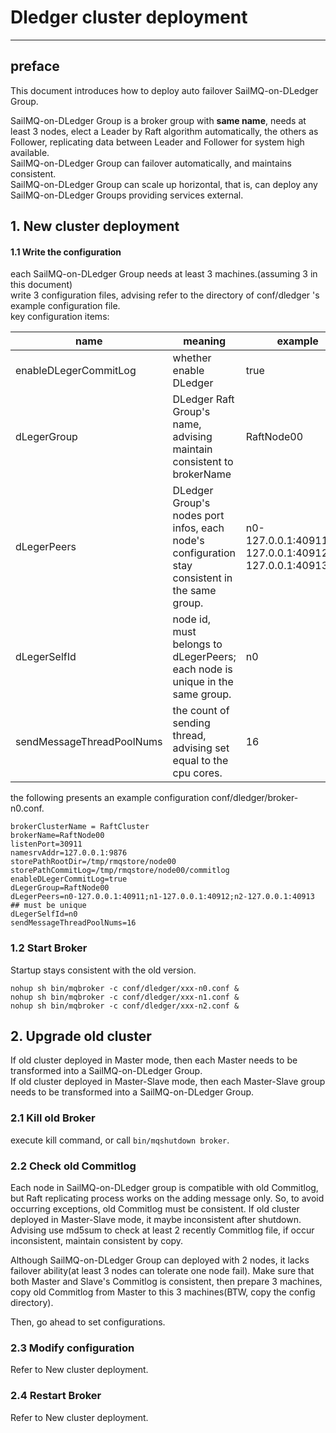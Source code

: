 # Dledger cluster deployment
---
## preface
This document introduces how to deploy auto failover SailMQ-on-DLedger Group.

SailMQ-on-DLedger Group is a broker group with **same name**, needs at least 3 nodes, elect a Leader by Raft algorithm automatically, the others as Follower, replicating data between Leader and Follower for system high available.  
SailMQ-on-DLedger Group can failover automatically, and maintains consistent.  
SailMQ-on-DLedger Group can scale up horizontal, that is, can deploy any SailMQ-on-DLedger Groups providing services external.  

## 1. New cluster deployment

#### 1.1 Write the configuration
each SailMQ-on-DLedger Group needs at least 3 machines.(assuming 3 in this document)  
write 3 configuration files, advising refer to the directory of conf/dledger 's example configuration file.  
key configuration items:  

| name | meaning | example |
| --- | --- | --- |
| enableDLegerCommitLog | whether enable DLedger  | true |
| dLegerGroup | DLedger Raft Group's name, advising maintain consistent to brokerName | RaftNode00 |
| dLegerPeers | DLedger Group's nodes port infos, each node's configuration stay consistent in the same group. | n0-127.0.0.1:40911;n1-127.0.0.1:40912;n2-127.0.0.1:40913 |
| dLegerSelfId | node id, must belongs to dLegerPeers; each node is unique in the same group. | n0 |
| sendMessageThreadPoolNums | the count of sending thread, advising set equal to the cpu cores. | 16 |

the following presents an example configuration conf/dledger/broker-n0.conf.  

```
brokerClusterName = RaftCluster
brokerName=RaftNode00
listenPort=30911
namesrvAddr=127.0.0.1:9876
storePathRootDir=/tmp/rmqstore/node00
storePathCommitLog=/tmp/rmqstore/node00/commitlog
enableDLegerCommitLog=true
dLegerGroup=RaftNode00
dLegerPeers=n0-127.0.0.1:40911;n1-127.0.0.1:40912;n2-127.0.0.1:40913
## must be unique
dLegerSelfId=n0
sendMessageThreadPoolNums=16
```

### 1.2 Start Broker

Startup stays consistent with the old version.

`nohup sh bin/mqbroker -c conf/dledger/xxx-n0.conf & `  
`nohup sh bin/mqbroker -c conf/dledger/xxx-n1.conf & `  
`nohup sh bin/mqbroker -c conf/dledger/xxx-n2.conf & `  


## 2. Upgrade old cluster

If old cluster deployed in Master mode, then each Master needs to be transformed into a SailMQ-on-DLedger Group.  
If old cluster deployed in Master-Slave mode, then each Master-Slave group needs to be transformed into a SailMQ-on-DLedger Group.

### 2.1 Kill old Broker

execute kill command, or call `bin/mqshutdown broker`.

### 2.2 Check old Commitlog

Each node in SailMQ-on-DLedger group is compatible with old Commitlog, but Raft replicating process works on the adding message only. So, to avoid occurring exceptions, old Commitlog must be consistent.
If old cluster deployed in Master-Slave mode, it maybe inconsistent after shutdown. Advising use md5sum to check at least 2 recently Commitlog file, if occur inconsistent, maintain consistent by copy.

Although SailMQ-on-DLedger Group can deployed with 2 nodes, it lacks failover ability(at least 3 nodes can tolerate one node fail).
Make sure that both Master and Slave's Commitlog is consistent, then prepare 3 machines, copy old Commitlog from Master to this 3 machines(BTW, copy the config directory).
   
Then, go ahead to set configurations.

### 2.3 Modify configuration

Refer to New cluster deployment.

### 2.4 Restart Broker 

Refer to New cluster deployment.


